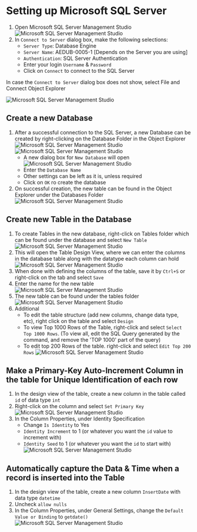 ﻿# Setting up Microsoft SQL Server

1. Open Microsoft SQL Server Management Studio
![Microsoft SQL Server Management Studio](https://raw.githubusercontent.com/JeevanSandhu/Documentation/master/assets/sql1.png)
2. In `Connect to Server` dialog box, make the following selections:
	* `Server Type`: Database Engine
	* `Server Name`: AEDUB-0005-1 [Depends on the Server you are using]
	* `Authentication`: SQL Server Authentication
	* Enter your login `Username` & `Password`
	* Click on `Connect` to connect to the SQL Server

In case the `Connect to Server` dialog box does not show, select File and Connect Object Explorer

![Microsoft SQL Server Management Studio](https://raw.githubusercontent.com/JeevanSandhu/Documentation/master/assets/sql2.png)
## Create a new Database
1. After a successful connection to the SQL Server, a new Database can be created by right-clicking on the Database Folder in the Object Explorer
![Microsoft SQL Server Management Studio](https://raw.githubusercontent.com/JeevanSandhu/Documentation/master/assets/sql3.png)
![Microsoft SQL Server Management Studio](https://raw.githubusercontent.com/JeevanSandhu/Documentation/master/assets/sql4.png)
	* A new dialog box for `New Database` will open
![Microsoft SQL Server Management Studio](https://raw.githubusercontent.com/JeevanSandhu/Documentation/master/assets/sql5.png)
	* Enter the `Database Name`
	* Other settings can be left as it is, unless required
	* Click on `OK` ro create the database
2. On successful creation, the new table can be found in the Object Explorer under the Databases Folder
![Microsoft SQL Server Management Studio](https://raw.githubusercontent.com/JeevanSandhu/Documentation/master/assets/sql6.png)

## Create new Table in the Database
1. To create Tables in the new database, right-click on Tables folder which can be found under the database and select `New Table`
![Microsoft SQL Server Management Studio](https://raw.githubusercontent.com/JeevanSandhu/Documentation/master/assets/sql7.png)
2. This will open the Table Design View, where we can enter the columns in the database table along with the datatype each column can hold
![Microsoft SQL Server Management Studio](https://raw.githubusercontent.com/JeevanSandhu/Documentation/master/assets/sql8.png)
3. When done with defining the columns of the table, save it by `Ctrl+S` or right-click on the tab and select `Save`
4. Enter the name for the new table
![Microsoft SQL Server Management Studio](https://raw.githubusercontent.com/JeevanSandhu/Documentation/master/assets/sql9.png)
5. The new table can be found under the tables folder
![Microsoft SQL Server Management Studio](https://raw.githubusercontent.com/JeevanSandhu/Documentation/master/assets/sql10.png)
7. Additional
	* To edit the table structure (add new columns, change data type, etc), right click on the table and select `Design`
	* To view Top 1000 Rows of the Table, right-click and select `Select Top 1000 Rows`. (To view all, edit the SQL Query generated by the command, and remove the 'TOP 1000' part of the query)
	* To edit top 200 Rows of the table. right-click and select `Edit Top 200 Rows`
![Microsoft SQL Server Management Studio](https://raw.githubusercontent.com/JeevanSandhu/Documentation/master/assets/sql11.png)

## Make a Primary-Key Auto-Increment Column in the table for Unique Identification of each row
1. In the design view of the table, create a new column in the table called `id` of data type `int`
2. Right-click on the column and select `Set Primary Key`
![Microsoft SQL Server Management Studio](https://raw.githubusercontent.com/JeevanSandhu/Documentation/master/assets/sql12.png)
3. In the Column Properties, under Identity Specification
	* Change `Is Identity` to Yes
	* `Identity Increment` to 1 (or whatever you want the `id` value to increment with)
	* `Identity Seed` to 1 (or whatever you want the `id` to start with)
![Microsoft SQL Server Management Studio](https://raw.githubusercontent.com/JeevanSandhu/Documentation/master/assets/sql13.png)

## Automatically capture the Data & Time when a record is inserted into the Table
1. In the design view of the table, create a new column `InsertDate` with data type `datetime`
2. Uncheck `allow nulls`
3. In the Column Properties, under General Settings, change the `Default Value or Binding` to `getdate()`
![Microsoft SQL Server Management Studio](https://raw.githubusercontent.com/JeevanSandhu/Documentation/master/assets/sql14.png)
